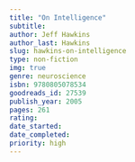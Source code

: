 ```yaml
---
title: "On Intelligence"
subtitle: 
author: Jeff Hawkins
author_last: Hawkins
slug: hawkins-on-intelligence
type: non-fiction
img: true
genre: neuroscience
isbn: 9780805078534
goodreads_id: 27539
publish_year: 2005
pages: 261
rating: 
date_started:
date_completed:
priority: high
---
```

